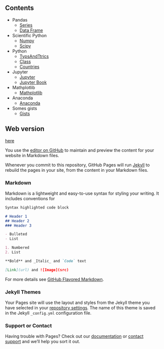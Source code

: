 ## Contents
* Pandas
    - [Series](./pandas/Series.md)
    - [Data Frame](./pandas/DataFrame.md)
* Scientific Python
    - [Numpy](./numpy/numpy.md)
    - [Scipy](./scipy/scipy.md)
* Python
    - [TypsAndTtrics](./python/TipsandTricks.md)
    - [Class](./python/Class.md)
    - [Countries](./python/countries.md)    
* Jupyter
    - [Jupyter](./Jupyter/Jupyter.md)
    - [Jupyter Book](./Jupyter/jupyter-book.md)
* Mathplotlib
    - [Mathplotlib](./mathplotlib/mathplotlib.md)
* Anaconda
    - [Anaconda](./python/Anaconda.md)
* Somes gists
    - [Gists](./gists/gists.md)


## Web version
[here](https://restrepo.github.io/PythonTipsAndTricks/)

You  use the [editor on GitHub](https://github.com/restrepo/PythonTipsAndTricks/edit/master/README.md) to maintain and preview the content for your website in Markdown files.

Whenever you commit to this repository, GitHub Pages will run [Jekyll](https://jekyllrb.com/) to rebuild the pages in your site, from the content in your Markdown files.

### Markdown

Markdown is a lightweight and easy-to-use syntax for styling your writing. It includes conventions for

```markdown
Syntax highlighted code block

# Header 1
## Header 2
### Header 3

- Bulleted
- List

1. Numbered
2. List

**Bold** and _Italic_ and `Code` text

[Link](url) and ![Image](src)
```

For more details see [GitHub Flavored Markdown](https://guides.github.com/features/mastering-markdown/).

### Jekyll Themes

Your Pages site will use the layout and styles from the Jekyll theme you have selected in your [repository settings](https://github.com/restrepo/PythonTipsAndTricks/settings). The name of this theme is saved in the Jekyll `_config.yml` configuration file.

### Support or Contact

Having trouble with Pages? Check out our [documentation](https://help.github.com/categories/github-pages-basics/) or [contact support](https://github.com/contact) and we’ll help you sort it out.
